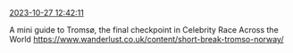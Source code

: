 [2023-10-27 12:42:11](https://mstdn.social/@hill_wanderer/111307032592554819)

A mini guide to Tromsø, the final checkpoint in Celebrity Race Across the World <a href="https://www.wanderlust.co.uk/content/short-break-tromso-norway/" target="_blank" rel="nofollow noopener noreferrer" translate="no">https://www.wanderlust.co.uk/content/short-break-tromso-norway/</a>